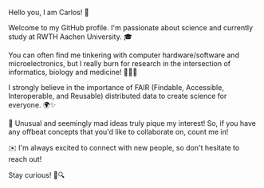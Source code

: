 Hello you, I am Carlos! 👋

Welcome to my GitHub profile. I'm passionate about science and currently study at RWTH Aachen University. 🎓

You can often find me tinkering with computer hardware/software and microelectronics, but I really burn for research in the intersection of informatics, biology and medicine! 🧪🧬🔬

I strongly believe in the importance of FAIR (Findable, Accessible, Interoperable, and Reusable) distributed data to create science for everyone. 🌍✨

🌟 Unusual and seemingly mad ideas truly pique my interest! So, if you have any offbeat concepts that you'd like to collaborate on, count me in!

✉️ I'm always excited to connect with new people, so don't hesitate to reach out! 

Stay curious! 🌈🔍

<!---
CarlosClassen/CarlosClassen is a ✨ special ✨ repository because its `README.md` (this file) appears on your GitHub profile.
You can click the Preview link to take a look at your changes.
--->
